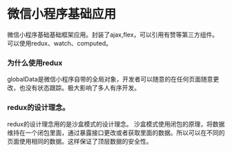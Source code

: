 # 微信小程序基础应用

微信小程序基础基础框架应用。封装了ajax,flex，可以引用有赞等第三方组件。
可以使用redux、watch、computed。

### 为什么使用redux
globalData是微信小程序自带的全局对象，开发者可以随意的在任何页面随意更改，也没有状态跟踪。极大影响了多人有序开发。
### redux的设计理念。
redux的设计理念用的是沙盒模式的设计理念。
沙盒模式使用闭包的原理，将数据维持在一个闭包里面，通过暴露接口更改或者获取里面的数据。所以可以在不同的页面使用相同的数据。这样保证了顶层数据的安全性。
